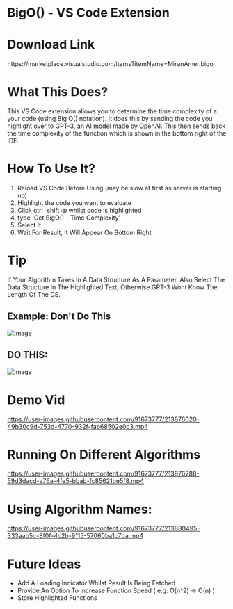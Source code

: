 # BigO() - VS Code Extension

<h1>Download Link</h1>
<p>https://marketplace.visualstudio.com/items?itemName=MiranAmer.bigo</p>

<h1>What This Does?</h1>
<p>This VS Code extension allows you to determine the time complexity of a your code (using Big O() notation). It does this by sending the code you highlight over to GPT-3, an AI model made by OpenAI. This then sends back the time complexity of the function which is shown in the bottom right of the IDE.</p>

<h1>How To Use It?</h1>
<ol>

  <li>Reload VS Code Before Using (may be slow at first as server is starting up)</li>
  <li>Highlight the code you want to evaluate</li>
  <li>Click ctrl+shift+p whilst code is highlighted</li>
  <li>type 'Get BigO() - Time Complexity'</li>
  <li>Select It</li>
  <li>Wait For Result, It Will Appear On Bottom Right</li>

</ol>

<h1>Tip</h1>
<p>If Your Algorithm Takes In A Data Structure As A Parameter, Also Select The Data Structure In The Highlighted Text, Otherwise GPT-3 Wont Know The Length Of The DS.</p>

<h2>Example: Don't Do This</h2>

![image](https://user-images.githubusercontent.com/91673777/213878892-f75ab8aa-51a3-4837-9ef8-90f88f035a07.png)

<h2>DO THIS:</h2>

![image](https://user-images.githubusercontent.com/91673777/213878995-8ed56054-408a-418d-a2f9-5f8ffb823f4b.png)


<h1>Demo Vid</h1>



https://user-images.githubusercontent.com/91673777/213876020-49b30c9d-753d-4770-932f-fab68502e0c3.mp4


<h1>Running On Different Algorithms</h1>



https://user-images.githubusercontent.com/91673777/213876288-59d3dacd-a76a-4fe5-bbab-fc85621be5f8.mp4


<h1>Using Algorithm Names:</h1>






https://user-images.githubusercontent.com/91673777/213880495-333aab5c-8f0f-4c2b-9115-57060ba1c7ba.mp4





<h1>Future Ideas</h1>
<ul>

  <li>Add A Loading Indicator Whilst Result Is Being Fetched</li>
  <li>Provide An Option To Increase Function Speed ( e.g: O(n^2) -> O(n) )</li>
  <li>Store Highlighted Functions</h1>

</ul>
